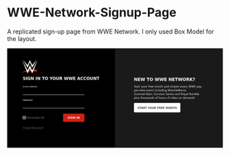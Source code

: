 # WWE-Network-Signup-Page
A replicated sign-up page from WWE Network. I only used Box Model for the layout.

![](images/wwe.png)
